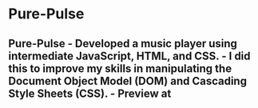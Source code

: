 # Pure-Pulse
## Pure-Pulse - Developed a music player using intermediate JavaScript, HTML, and CSS. - I did this to improve my skills in manipulating the Document Object Model (DOM) and Cascading Style Sheets (CSS). - Preview at
